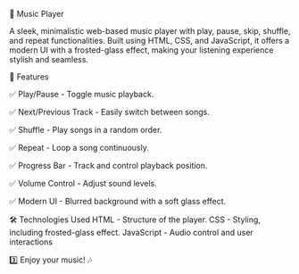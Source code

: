 🎵 Music Player

A sleek, minimalistic web-based music player with play, pause, skip, shuffle, and repeat functionalities. Built using HTML, CSS, and JavaScript, it offers a modern UI with a frosted-glass effect, making your listening experience stylish and seamless.

🚀 Features

✅ Play/Pause - Toggle music playback.

✅ Next/Previous Track - Easily switch between songs.

✅ Shuffle - Play songs in a random order.

✅ Repeat - Loop a song continuously.

✅ Progress Bar - Track and control playback position.

✅ Volume Control - Adjust sound levels.

✅ Modern UI - Blurred background with a soft glass effect.

🛠️ Technologies Used
HTML - Structure of the player.
CSS - Styling, including frosted-glass effect.
JavaScript - Audio control and user interactions

3️⃣ Enjoy your music! 🎶

